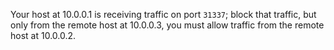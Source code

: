 Your host at 10.0.0.1 is receiving traffic on port `31337`; block that traffic, but only from the remote host at 10.0.0.3, you must allow traffic from the remote host at 10.0.0.2.
